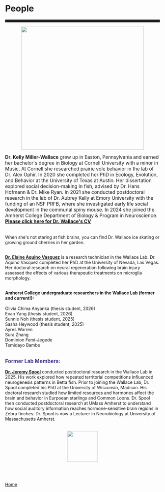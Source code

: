 <body>
		
<div class="container">
<div class="blurb">
<h1>People</h1>

<hr style="height:9px;color:#84949B">

<p><center><img src="/images/kelly3.png" width="400"> </center></p>

<p style="text-align:left;font-size:110%"><b>Dr. Kelly Miller-Wallace</b> grew up in Easton, Pennsylvania and earned her bachelor's degree in Biology at Cornell University with a minor in Music. At Cornell she researched prairie vole behavior in the lab of Dr. Alex Ophir. In 2020 she completed her PhD in Ecology, Evolution, and Behavior at the University of Texas at Austin. Her dissertation explored social decision-making in fish, advised by Dr. Hans Hofmann & Dr. Mike Ryan. In 2021 she conducted postdoctoral research in the lab of Dr. Aubrey Kelly at Emory University with the funding of an NSF PRFB, where she investigated early life social development in the communal spiny mouse. In 2024 she joined the Amherst College Department of Biology & Program in Neuroscience. <a href="https://kellyjwallace.github.io/images/Wallace_CV_2025.pdf"><b>Please click here for Dr. Wallace's CV </b></a>
	
<br>When she's not staring at fish brains, you can find Dr. Wallace ice skating or growing ground cherries in her garden.
<br><br>

<a href="https://www.linkedin.com/in/elaine-aquino-vasquez-3886081bb"><b>Dr. Elaine Aquino Vasquez</b></a> is a research technician in the Wallace Lab. Dr. Aquino Vasquez completed her PhD at the University of Nevada, Las Vegas. Her doctoral research on neural regeneration following brain injury assessed the effects of various therapeutic treatments on microglia morphology. <br><br>


<b>Amherst College undergraduate researchers in the Wallace Lab (former and current!):</b><br><br>
Olivia Chima Anyanka (thesis student, 2026)<br>
Evan Yang (thesis student, 2026)<br>
Sunnie Noh (thesis student, 2025)<br>
Sasha Heywood (thesis student, 2025)<br>
Ayres Warren<br>
Sura Zhang<br>
Dominion Femi-Jegede<br>
Temidayo Bambe<br><br>

<p style="text-align:left;font-size:120%"><b><font color="darkslateblue">Former Lab Members:</font></b><p>
<a href="https://jeremyspool.com"><b>Dr. Jeremy Spool</b></a> conducted postdoctoral research in the Wallace Lab in 2025. His work explored how repeated territorial competitions influenced neurogenesis patterns in Betta fish. Prior to joining the Wallace Lab, Dr. Spool completed his PhD at the University of Wisconsin, Madison. His doctoral research studied how limited resources and hormones affect the brain and behavior in Eurpoean starlings and Common Loons. Dr. Spool then conducted postdoctoral research at UMass Amherst to understand how social auditory information reaches hormone-sensitive brain regions in Zebra finches. Dr. Spool is now a Lecturer in Neurobiology at University of Massachusetts Amherst.<br><br>


<p><center><img src="/images/betta gif.gif" width="100"></center></p>


	

<br><br>	
<a href="../">Home</a>
